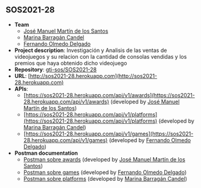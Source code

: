 ## SOS2021-28


- **Team**
  - [José Manuel Martín de los Santos](https://github.com/spartano27)
  - [Marina Barragán Candel](https://github.com/MarinaBC)
  - [Fernando Olmedo Delgado](https://github.com/Fernasilver)
- **Project description**: Investigación y Analisis de las ventas de videojuegos y su relacion con la cantidad de consolas vendidas y los premios que haya obtenido dicho videojuego
- **Repository**: [gti-sos/SOS2021-28](https://github.com/gti-sos/SOS2021-28)
- **URL**: [http://sos2021-28.herokuapp.com](http://sos2021-28.herokuapp.com)
- **APIs**:
    - [https://sos2021-28.herokuapp.com/api/v1/awards](https://sos2021-28.herokuapp.com/api/v1/awards) (developed by [José Manuel Martín de los Santos](https://github.com/spartano27))
    - [https://sos2021-28.herokuapp.com/api/v1/platforms](https://sos2021-28.herokuapp.com/api/v1/platforms) (developed by [Marina Barragán Candel](https://github.com/MarinaBC))
    - [https://sos2021-28.herokuapp.com/api/v1/games](https://sos2021-28.herokuapp.com/api/v1/games) (developed by [Fernando Olmedo Delgado](https://github.com/Fernasilver))
- **Postman documentation**
    - [Postman sobre awards](https://documenter.getpostman.com/view/14941757/TzJoE12q) (developed by [José Manuel Martín de los Santos](https://github.com/spartano27))
    - [Postman sobre games](https://documenter.getpostman.com/view/14967482/TzJoELSM) (developed by [Fernando Olmedo Delgado](https://github.com/Fernasilver))
    - [Postman sobre platforms](https://documenter.getpostman.com/view/14944973/TzJsexax) (developed by [Marina Barragán Candel](https://github.com/MarinaBC))


